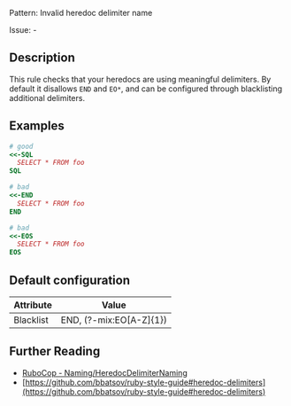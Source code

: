Pattern: Invalid heredoc delimiter name

Issue: -

## Description

This rule checks that your heredocs are using meaningful delimiters.
By default it disallows `END` and `EO*`, and can be configured through
blacklisting additional delimiters.

## Examples

```ruby
# good
<<-SQL
  SELECT * FROM foo
SQL

# bad
<<-END
  SELECT * FROM foo
END

# bad
<<-EOS
  SELECT * FROM foo
EOS
```

## Default configuration

Attribute | Value
--- | ---
Blacklist | END, (?-mix:EO[A-Z]{1})

## Further Reading

* [RuboCop - Naming/HeredocDelimiterNaming](https://rubocop.readthedocs.io/en/latest/cops_naming/#namingheredocdelimiternaming)
* [https://github.com/bbatsov/ruby-style-guide#heredoc-delimiters](https://github.com/bbatsov/ruby-style-guide#heredoc-delimiters)
